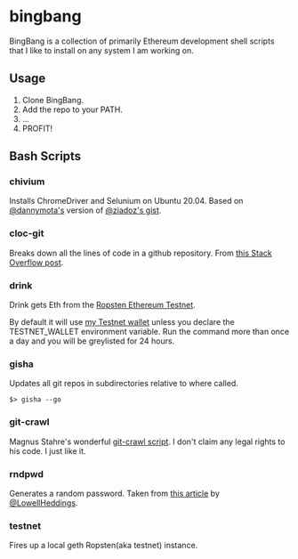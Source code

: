 # bingbang
BingBang is a collection of primarily Ethereum development shell scripts that I like to install on any system I am working on. 

## Usage

1. Clone BingBang.
2. Add the repo to your PATH.
3. ...
4. PROFIT!

## Bash Scripts

### chivium

Installs ChromeDriver and Selunium on Ubuntu 20.04. Based
on [@dannymota's](https://gist.github.com/dannymota/0878e11b901a46f491f19190f0acb4be) version of [@ziadoz's gist](https://gist.github.com/ziadoz/3e8ab7e944d02fe872c3454d17af31a5).

### cloc-git

Breaks down all the lines of code in a github repository. From [this Stack Overflow post](https://stackoverflow.com/a/29012789).

### drink

Drink gets Eth from the [Ropsten Ethereum Testnet](https://ropsten.etherscan.io/). 

By default it will use [my Testnet wallet](https://ropsten.etherscan.io/address/0x16a94747d128c3ebb779ce32a9ecf125f3f89799) unless you declare the TESTNET_WALLET environment variable. Run the command more than once a day and you will be greylisted for 24 hours. 

### gisha

Updates all git repos in subdirectories relative to where called. 

```
$> gisha --go
```

### git-crawl

Magnus Stahre's wonderful [git-crawl script](https://github.com/magnusstahre/git-stuff). I don't claim any legal rights to his code. I just like it.

### rndpwd

Generates a random password. Taken from [this article](https://www.howtogeek.com/howto/30184/10-ways-to-generate-a-random-password-from-the-command-line/) by [@LowellHeddings](https://twitter.com/lowellheddings).

### testnet

Fires up a local geth Ropsten(aka testnet) instance.
